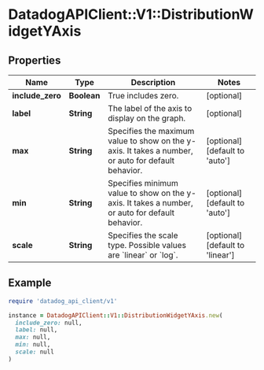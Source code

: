 # DatadogAPIClient::V1::DistributionWidgetYAxis

## Properties

| Name | Type | Description | Notes |
| ---- | ---- | ----------- | ----- |
| **include_zero** | **Boolean** | True includes zero. | [optional] |
| **label** | **String** | The label of the axis to display on the graph. | [optional] |
| **max** | **String** | Specifies the maximum value to show on the y-axis. It takes a number, or auto for default behavior. | [optional][default to &#39;auto&#39;] |
| **min** | **String** | Specifies minimum value to show on the y-axis. It takes a number, or auto for default behavior. | [optional][default to &#39;auto&#39;] |
| **scale** | **String** | Specifies the scale type. Possible values are &#x60;linear&#x60; or &#x60;log&#x60;. | [optional][default to &#39;linear&#39;] |

## Example

```ruby
require 'datadog_api_client/v1'

instance = DatadogAPIClient::V1::DistributionWidgetYAxis.new(
  include_zero: null,
  label: null,
  max: null,
  min: null,
  scale: null
)
```

